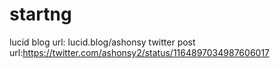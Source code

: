 # startng
lucid blog url: lucid.blog/ashonsy
twitter post url:https://twitter.com/ashonsy2/status/1164897034987606017
